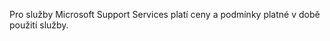 Pro služby Microsoft Support Services platí ceny a podmínky platné v době použití služby.

<!--HONumber=Oct16_HO1-->


